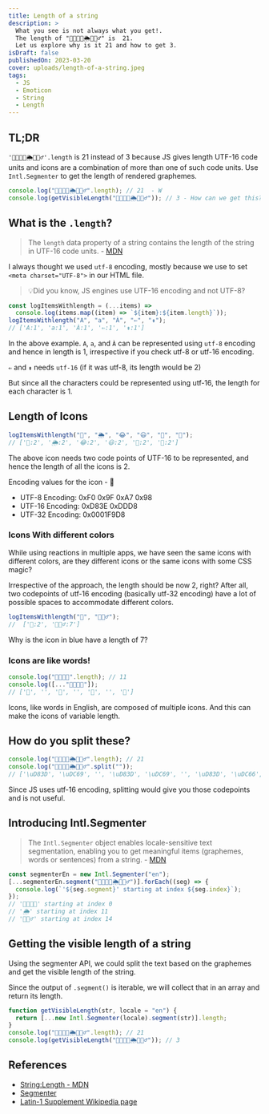 ```yaml
---
title: Length of a string
description: >
  What you see is not always what you get!.
  The length of "👩‍👩‍👦‍👦🌦️🧘🏻‍♂️" is  21.
  Let us explore why is it 21 and how to get 3.
isDraft: false
publishedOn: 2023-03-20
cover: uploads/length-of-a-string.jpeg
tags:
  - JS
  - Emoticon
  - String
  - Length
---
```


## TL;DR

`'👩‍👩‍👦‍👦🌦️🧘🏻‍♂️'.length` is 21 instead of 3 because JS gives length UTF-16 code units and icons are a combination of more than one of such code units. Use `Intl.Segmenter` to get the length of rendered graphemes.

```typescript
console.log("👩‍👩‍👦‍👦🌦️🧘🏻‍♂️".length); // 21  - W
console.log(getVisibleLength("👩‍👩‍👦‍👦🌦️🧘🏻‍♂️")); // 3 - How can we get this?
```

## What is the `.length`?

> The `length` data property of a string contains the length of the string in UTF-16 code units. - [MDN](https://developer.mozilla.org/en-US/docs/Web/JavaScript/Reference/Global_Objects/String/length)

I always thought we used `utf-8` encoding, mostly because we use to set `<meta charset="UTF-8">` in our HTML file.

> 💡Did you know, JS engines use UTF-16 encoding and not UTF-8?

```typescript
const logItemsWithlength = (...items) =>
  console.log(items.map((item) => `${item}:${item.length}`));
logItemsWithlength("A", "a", "À", "⇐", "⇟");
// ['A:1', 'a:1', 'À:1', '⇐:1', '⇟:1']
```

In the above example. `A`, `a`, and `À` can be represented using `utf-8` encoding and hence in length is 1, irrespective if you check utf-8 or utf-16 encoding.

`⇐` and `⇟` needs `utf-16` (if it was utf-8, its length would be 2)

But since all the characters could be represented using utf-16, the length for each character is 1.

## Length of Icons

```typescript
logItemsWithlength("🧘", "🌦", "😂", "😃", "🥖", "🚗");
// ['🧘:2', '🌦:2', '😂:2', '😃:2', '🥖:2', '🚗:2']
```

The above icon needs two code points of UTF-16 to be represented, and hence the length of all the icons is 2.

Encoding values for the icon - 🧘

- UTF-8 Encoding: 0xF0 0x9F 0xA7 0x98
- UTF-16 Encoding: 0xD83E 0xDDD8
- UTF-32 Encoding: 0x0001F9D8

### Icons With different colors

While using reactions in multiple apps, we have seen the same icons with different colors, are they different icons or the same icons with some CSS magic?

Irrespective of the approach, the length should be now 2, right? After all, two codepoints of utf-16 encoding (basically utf-32 encoding) have a lot of possible spaces to accommodate different colors.

```typescript
logItemsWithlength("🧘", "🧘🏻‍♂️");
//  ['🧘:2', '🧘🏻‍♂️:7']
```

Why is the icon in blue have a length of 7?

### Icons are like words!

```typescript
console.log("👩‍👩‍👦‍👦".length); // 11
console.log([..."👩‍👩‍👦‍👦"]);
// ['👩', '‍', '👩', '‍', '👦', '‍', '👦']
```

Icons, like words in English, are composed of multiple icons. And this can make the icons of variable length.

## How do you split these?

```typescript
console.log("👩‍👩‍👦‍👦🌦️🧘🏻‍♂️".length); // 21
console.log("👩‍👩‍👦‍👦🌦️🧘🏻‍♂️".split(""));
// ['\uD83D', '\uDC69', '‍', '\uD83D', '\uDC69', '‍', '\uD83D', '\uDC66', '‍', '\uD83D', '\uDC66', '\uD83C', '\uDF26', '️', '\uD83E', '\uDDD8', '\uD83C', '\uDFFB', '‍', '♂', '️']
```

Since JS uses utf-16 encoding, splitting would give you those codepoints and is not useful.

## Introducing Intl.Segmenter

> The `Intl.Segmenter` object enables locale-sensitive text segmentation, enabling you to get meaningful items (graphemes, words or sentences) from a string. - [MDN](https://developer.mozilla.org/en-US/docs/Web/JavaScript/Reference/Global_Objects/Intl/Segmenter)

```typescript
const segmenterEn = new Intl.Segmenter("en");
[...segmenterEn.segment("👩‍👩‍👦‍👦🌦️🧘🏻‍♂️")].forEach((seg) => {
  console.log(`'${seg.segment}' starting at index ${seg.index}`);
});
// '👩‍👩‍👦‍👦' starting at index 0
// '🌦️' starting at index 11
// '🧘🏻‍♂️' starting at index 14
```

## Getting the visible length of a string

Using the segmenter API, we could split the text based on the graphemes and get the visible length of the string.

Since the output of `.segment()` is iterable, we will collect that in an array and return its length.

```typescript
function getVisibleLength(str, locale = "en") {
  return [...new Intl.Segmenter(locale).segment(str)].length;
}
console.log("👩‍👩‍👦‍👦🌦️🧘🏻‍♂️".length); // 21
console.log(getVisibleLength("👩‍👩‍👦‍👦🌦️🧘🏻‍♂️")); // 3
```

## References

- [String:Length - MDN](https://developer.mozilla.org/en-US/docs/Web/JavaScript/Reference/Global_Objects/String/length)
- [Segmenter](https://developer.mozilla.org/en-US/docs/Web/JavaScript/Reference/Global_Objects/Intl/Segmenter)
- [Latin-1 Supplement Wikipedia page](https://en.wikipedia.org/wiki/Latin-1_Supplement)
